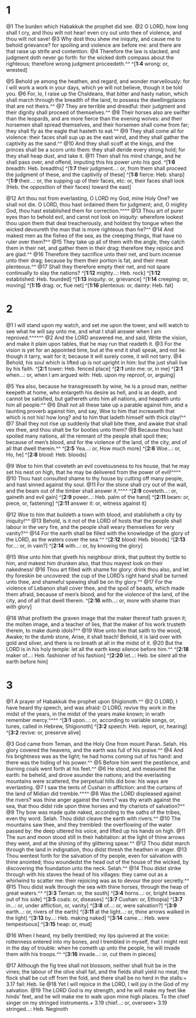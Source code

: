 # 1 
@1 The burden which Habakkuk the prophet did see. @2 O LORD, how long shall I cry, and thou wilt not hear! even cry out unto thee of violence, and thou wilt not save! @3 Why dost thou shew me iniquity, and cause me to behold grievance? for spoiling and violence are before me: and there are that raise up strife and contention. @4 Therefore the law is slacked, and judgment doth never go forth: for the wicked doth compass about the righteous; therefore wrong judgment proceedeth.^^ 
^[**1:4** wrong: or, wrested]

@5 Behold ye among the heathen, and regard, and wonder marvellously: for I will work a work in your days, which ye will not believe, though it be told you. @6 For, lo, I raise up the Chaldeans, that bitter and hasty nation, which shall march through the breadth of the land, to possess the dwellingplaces that are not theirs.^^ @7 They are terrible and dreadful: their judgment and their dignity shall proceed of themselves.^^ @8 Their horses also are swifter than the leopards, and are more fierce than the evening wolves: and their horsemen shall spread themselves, and their horsemen shall come from far; they shall fly as the eagle that hasteth to eat.^^ @9 They shall come all for violence: their faces shall sup up as the east wind, and they shall gather the captivity as the sand.^^ @10 And they shall scoff at the kings, and the princes shall be a scorn unto them: they shall deride every strong hold; for they shall heap dust, and take it. @11 Then shall his mind change, and he shall pass over, and offend, imputing this his power unto his god. 
^[**1:6** breadth: Heb. breadths]
^[**1:7** their judgment…: or, from them shall proceed the judgment of these, and the captivity of these]
^[**1:8** fierce: Heb. sharp]
^[**1:9** their…: or, the supping up of their faces, etc: or, their faces shall look (Heb. the opposition of their faces) toward the east]

@12 Art thou not from everlasting, O LORD my God, mine Holy One? we shall not die. O LORD, thou hast ordained them for judgment; and, O mighty God, thou hast established them for correction.^^^^ @13 Thou art of purer eyes than to behold evil, and canst not look on iniquity: wherefore lookest thou upon them that deal treacherously, and holdest thy tongue when the wicked devoureth the man that is more righteous than he?^^ @14 And makest men as the fishes of the sea, as the creeping things, that have no ruler over them?^^ @15 They take up all of them with the angle, they catch them in their net, and gather them in their drag: therefore they rejoice and are glad.^^ @16 Therefore they sacrifice unto their net, and burn incense unto their drag; because by them their portion is fat, and their meat plenteous.^^ @17 Shall they therefore empty their net, and not spare continually to slay the nations?
^[**1:12** mighty…: Heb. rock]
^[**1:12** established: Heb. founded]
^[**1:13** iniquity: or, grievance]
^[**1:14** creeping: or, moving]
^[**1:15** drag: or, flue net]
^[**1:16** plenteous: or, dainty: Heb. fat] 

# 2 
@1 I will stand upon my watch, and set me upon the tower, and will watch to see what he will say unto me, and what I shall answer when I am reproved.^^^^^^ @2 And the LORD answered me, and said, Write the vision, and make it plain upon tables, that he may run that readeth it. @3 For the vision is yet for an appointed time, but at the end it shall speak, and not lie: though it tarry, wait for it; because it will surely come, it will not tarry. @4 Behold, his soul which is lifted up is not upright in him: but the just shall live by his faith. 
^[**2:1** tower: Heb. fenced place]
^[**2:1** unto me: or, in me]
^[**2:1** when…: or, when I am argued with: Heb. upon my reproof, or, arguing]

@5 Yea also, because he transgresseth by wine, he is a proud man, neither keepeth at home, who enlargeth his desire as hell, and is as death, and cannot be satisfied, but gathereth unto him all nations, and heapeth unto him all people:^^ @6 Shall not all these take up a parable against him, and a taunting proverb against him, and say, Woe to him that increaseth that which is not his! how long? and to him that ladeth himself with thick clay!^^ @7 Shall they not rise up suddenly that shall bite thee, and awake that shall vex thee, and thou shalt be for booties unto them? @8 Because thou hast spoiled many nations, all the remnant of the people shall spoil thee; because of men’s blood, and for the violence of the land, of the city, and of all that dwell therein.^^ 
^[**2:5** Yea…: or, How much more]
^[**2:6** Woe…: or, Ho, he]
^[**2:8** blood: Heb. bloods]

@9 Woe to him that coveteth an evil covetousness to his house, that he may set his nest on high, that he may be delivered from the power of evil!^^^^ @10 Thou hast consulted shame to thy house by cutting off many people, and hast sinned against thy soul. @11 For the stone shall cry out of the wall, and the beam out of the timber shall answer it.^^^^ 
^[**2:9** coveteth…: or, gaineth and evil gain]
^[**2:9** power…: Heb. palm of the hand]
^[**2:11** beam: or, piece, or, fastening]
^[**2:11** answer it: or, witness against it]

@12 Woe to him that buildeth a town with blood, and stablisheth a city by iniquity!^^ @13 Behold, is it not of the LORD of hosts that the people shall labour in the very fire, and the people shall weary themselves for very vanity?^^ @14 For the earth shall be filled with the knowledge of the glory of the LORD, as the waters cover the sea.^^ 
^[**2:12** blood: Heb. bloods]
^[**2:13** for…: or, in vain?]
^[**2:14** with…: or, by knowing the glory]

@15 Woe unto him that giveth his neighbour drink, that puttest thy bottle to him, and makest him drunken also, that thou mayest look on their nakedness! @16 Thou art filled with shame for glory: drink thou also, and let thy foreskin be uncovered: the cup of the LORD’s right hand shall be turned unto thee, and shameful spewing shall be on thy glory.^^ @17 For the violence of Lebanon shall cover thee, and the spoil of beasts, which made them afraid, because of men’s blood, and for the violence of the land, of the city, and of all that dwell therein. 
^[**2:16** with…: or, more with shame than with glory]

@18 What profiteth the graven image that the maker thereof hath graven it; the molten image, and a teacher of lies, that the maker of his work trusteth therein, to make dumb idols?^^ @19 Woe unto him that saith to the wood, Awake; to the dumb stone, Arise, it shall teach! Behold, it is laid over with gold and silver, and there is no breath at all in the midst of it. @20 But the LORD is in his holy temple: let all the earth keep silence before him.^^
^[**2:18** maker of…: Heb. fashioner of his fashion]
^[**2:20** let…: Heb. be silent all the earth before him] 

# 3 
@1 A prayer of Habakkuk the prophet upon Shigionoth.^^ @2 O LORD, I have heard thy speech, and was afraid: O LORD, revive thy work in the midst of the years, in the midst of the years make known; in wrath remember mercy.^^^^ 
^[**3:1** upon…: or, according to variable songs, or, tunes, called in Hebrew, Shigionoth]
^[**3:2** speech: Heb. report, or, hearing]
^[**3:2** revive: or, preserve alive]

@3 God came from Teman, and the Holy One from mount Paran. Selah. His glory covered the heavens, and the earth was full of his praise.^^ @4 And his brightness was as the light; he had horns coming out of his hand: and there was the hiding of his power.^^ @5 Before him went the pestilence, and burning coals went forth at his feet.^^ @6 He stood, and measured the earth: he beheld, and drove asunder the nations; and the everlasting mountains were scattered, the perpetual hills did bow: his ways are everlasting. @7 I saw the tents of Cushan in affliction: and the curtains of the land of Midian did tremble.^^^^ @8 Was the LORD displeased against the rivers? was thine anger against the rivers? was thy wrath against the sea, that thou didst ride upon thine horses and thy chariots of salvation?^^ @9 Thy bow was made quite naked, according to the oaths of the tribes, even thy word. Selah. Thou didst cleave the earth with rivers.^^ @10 The mountains saw thee, and they trembled: the overflowing of the water passed by: the deep uttered his voice, and lifted up his hands on high. @11 The sun and moon stood still in their habitation: at the light of thine arrows they went, and at the shining of thy glittering spear.^^ @12 Thou didst march through the land in indignation, thou didst thresh the heathen in anger. @13 Thou wentest forth for the salvation of thy people, even for salvation with thine anointed; thou woundedst the head out of the house of the wicked, by discovering the foundation unto the neck. Selah.^^ @14 Thou didst strike through with his staves the head of his villages: they came out as a whirlwind to scatter me: their rejoicing was as to devour the poor secretly.^^ @15 Thou didst walk through the sea with thine horses, through the heap of great waters.^^ 
^[**3:3** Teman: or, the south]
^[**3:4** horns…: or, bright beams out of his side]
^[**3:5** coals: or, diseases]
^[**3:7** Cushan: or, Ethiopia]
^[**3:7** in…: or, under affliction, or, vanity]
^[**3:8** of…: or, were salvation?]
^[**3:9** earth…: or, rivers of the earth]
^[**3:11** at the light…: or, thine arrows walked in the light]
^[**3:13** by…: Heb. making naked]
^[**3:14** came…: Heb. were tempestuous]
^[**3:15** heap: or, mud]

@16 When I heard, my belly trembled; my lips quivered at the voice: rottenness entered into my bones, and I trembled in myself, that I might rest in the day of trouble: when he cometh up unto the people, he will invade them with his troops.^^ 
^[**3:16** invade…: or, cut them in pieces]

@17 Although the fig tree shall not blossom, neither shall fruit be in the vines; the labour of the olive shall fail, and the fields shall yield no meat; the flock shall be cut off from the fold, and there shall be no herd in the stalls:+ 3.17 fail: Heb. lie @18 Yet I will rejoice in the LORD, I will joy in the God of my salvation. @19 The LORD God is my strength, and he will make my feet like hinds’ feet, and he will make me to walk upon mine high places. To the chief singer on my stringed instruments.+ 3.19 chief…: or, overseer+ 3.19 stringed…: Heb. Neginoth 